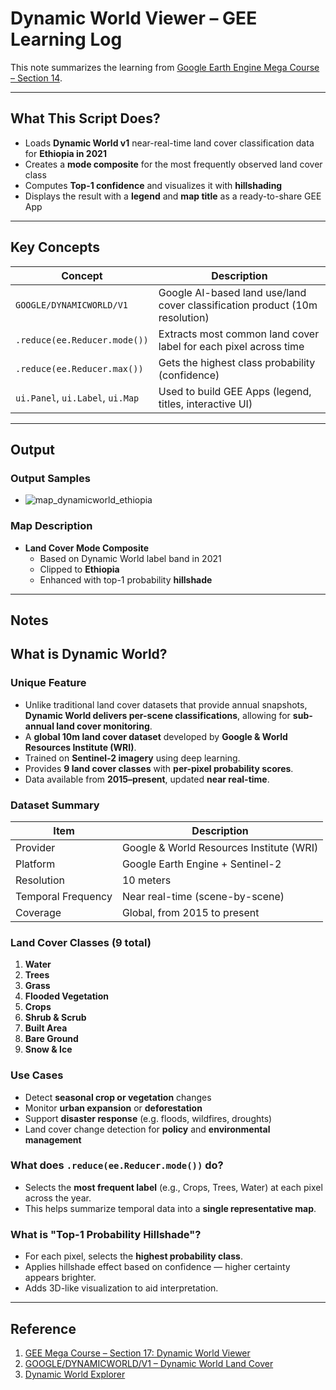 # Dynamic World Viewer – GEE Learning Log

This note summarizes the learning from [Google Earth Engine Mega Course – Section 14](https://www.udemy.com/course/google-earth-engine-gis-remote-sensing/learn/lecture/4266203).

---

## What This Script Does?

- Loads **Dynamic World v1** near-real-time land cover classification data for **Ethiopia in 2021**
- Creates a **mode composite** for the most frequently observed land cover class
- Computes **Top-1 confidence** and visualizes it with **hillshading**
- Displays the result with a **legend** and **map title** as a ready-to-share GEE App

---

## Key Concepts

| Concept               | Description                                                                 |
|-----------------------|-----------------------------------------------------------------------------|
| `GOOGLE/DYNAMICWORLD/V1` | Google AI-based land use/land cover classification product (10m resolution) |
| `.reduce(ee.Reducer.mode())` | Extracts most common land cover label for each pixel across time          |
| `.reduce(ee.Reducer.max())`  | Gets the highest class probability (confidence)                           |
| `ui.Panel`, `ui.Label`, `ui.Map` | Used to build GEE Apps (legend, titles, interactive UI)              |

---

## Output

### Output Samples

- ![map_dynamicworld_ethiopia](map_dynamicworld_lulc_mode_2021_ethiopia.png)

### Map Description

- **Land Cover Mode Composite**
  - Based on Dynamic World label band in 2021
  - Clipped to **Ethiopia**
  - Enhanced with top-1 probability **hillshade**

---

## Notes

## What is Dynamic World?

### Unique Feature

- Unlike traditional land cover datasets that provide annual snapshots, **Dynamic World delivers per-scene classifications**, allowing for **sub-annual land cover monitoring**.
- A **global 10m land cover dataset** developed by **Google & World Resources Institute (WRI)**.
- Trained on **Sentinel-2 imagery** using deep learning.
- Provides **9 land cover classes** with **per-pixel probability scores**.
- Data available from **2015–present**, updated **near real-time**.

### Dataset Summary

| Item               | Description                                              |
|--------------------|----------------------------------------------------------|
| Provider           | Google & World Resources Institute (WRI)                 |
| Platform           | Google Earth Engine + Sentinel-2                         |
| Resolution         | 10 meters                                                |
| Temporal Frequency | Near real-time (scene-by-scene)                          |
| Coverage           | Global, from 2015 to present                             |

### Land Cover Classes (9 total)

1. **Water**
2. **Trees**
3. **Grass**
4. **Flooded Vegetation**
5. **Crops**
6. **Shrub & Scrub**
7. **Built Area**
8. **Bare Ground**
9. **Snow & Ice**

### Use Cases

- Detect **seasonal crop or vegetation** changes
- Monitor **urban expansion** or **deforestation**
- Support **disaster response** (e.g. floods, wildfires, droughts)
- Land cover change detection for **policy** and **environmental management**

### What does `.reduce(ee.Reducer.mode())` do?

- Selects the **most frequent label** (e.g., Crops, Trees, Water) at each pixel across the year.
- This helps summarize temporal data into a **single representative map**.

### What is "Top-1 Probability Hillshade"?

- For each pixel, selects the **highest probability class**.
- Applies hillshade effect based on confidence — higher certainty appears brighter.
- Adds 3D-like visualization to aid interpretation.

---

## Reference

1. [GEE Mega Course – Section 17: Dynamic World Viewer](https://www.udemy.com/course/google-earth-engine-gis-remote-sensing/learn/lecture/4266203)
2. [GOOGLE/DYNAMICWORLD/V1 – Dynamic World Land Cover](https://developers.google.com/earth-engine/datasets/catalog/GOOGLE_DYNAMICWORLD_V1)
3. [Dynamic World Explorer](https://dynamicworld.app)

